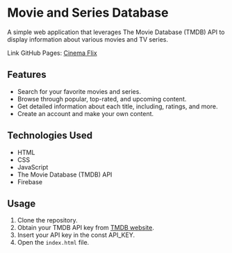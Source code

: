 # Movie and Series Database

A simple web application that leverages The Movie Database (TMDB) API to display information about various movies and TV series.

Link GitHub Pages: [Cinema Flix](https://thiago-taboada.github.io/Cinema-Flix/)

## Features

- Search for your favorite movies and series.
- Browse through popular, top-rated, and upcoming content.
- Get detailed information about each title, including, ratings, and more.
- Create an account and make your own content.

## Technologies Used

- HTML
- CSS
- JavaScript
- The Movie Database (TMDB) API
- Firebase

## Usage

1. Clone the repository.
2. Obtain your TMDB API key from [TMDB website](https://developer.themoviedb.org/docs).
3. Insert your API key in the const API_KEY.
4. Open the `index.html` file.
